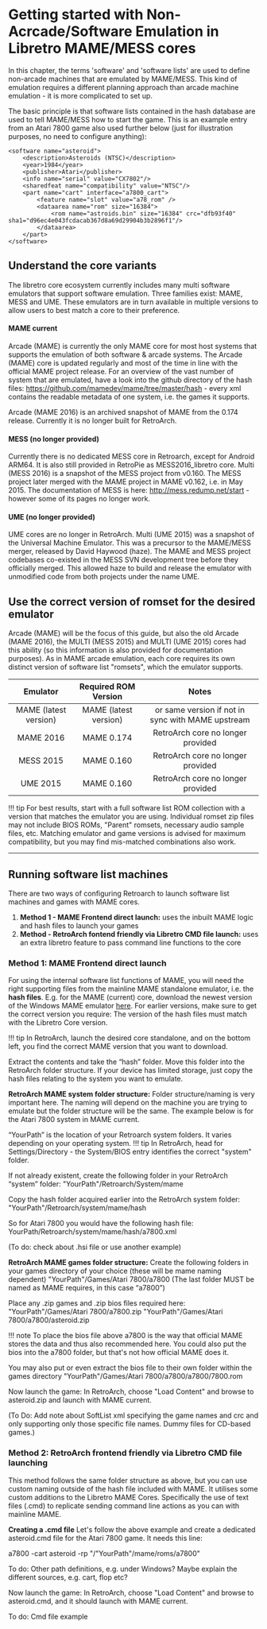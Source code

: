 # Getting started with Non-Acrcade/Software Emulation in Libretro MAME/MESS cores

In this chapter, the terms 'software' and 'software lists' are used to define non-arcade machines that are emulated by MAME/MESS. This kind of emulation requires a different planning approach than arcade machine emulation - it is more complicated to set up.

The basic principle is that software lists contained in the hash database are used to tell MAME/MESS how to start the game. This is an example entry from an Atari 7800 game also used further below (just for illustration purposes, no need to configure anything):

	<software name="asteroid">
		<description>Asteroids (NTSC)</description>
		<year>1984</year>
		<publisher>Atari</publisher>
		<info name="serial" value="CX7802"/>
		<sharedfeat name="compatibility" value="NTSC"/>
		<part name="cart" interface="a7800_cart">
			<feature name="slot" value="a78_rom" />
			<dataarea name="rom" size="16384">
				<rom name="astroids.bin" size="16384" crc="dfb93f40" sha1="d96ec4e043fcdacab367d8a69d29904b3b2896f1"/>
			</dataarea>
		</part>
	</software>

## Understand the core variants

The libretro core ecosystem currently includes many multi software emulators that support software emulation. Three families exist: MAME, MESS and UME. These emulators are in turn available in multiple versions to allow users to best match a core to their preference.

#### MAME current
Arcade (MAME) is currently the only MAME core for most host systems that supports the emulation of both software & arcade systems. The Arcade (MAME) core is updated regularly and most of the time in line with the official MAME project release. For an overview of the vast number of system that are emulated, have a look into the github directory of the hash files: https://github.com/mamedev/mame/tree/master/hash - every xml contains the readable metadata of one system, i.e. the games it supports.

Arcade (MAME 2016) is an archived snapshot of MAME from the 0.174 release. Currently it is no longer built for RetroArch.

#### MESS (no longer provided)
Currently there is no dedicated MESS core in Retroarch, except for Android ARM64. It is also still provided in RetroPie as MESS2016_libretro core.
Multi (MESS 2016) is a snapshot of the MESS project from v0.160. The MESS project later merged with the MAME project in MAME v0.162, i.e. in May 2015. The documentation of MESS is here: http://mess.redump.net/start - however some of its pages no longer work.

#### UME (no longer provided)
UME cores are no longer in RetroArch. Multi (UME 2015) was a snapshot of the Universal Machine Emulator. This was a precursor to the MAME/MESS merger, released by David Haywood (haze). The MAME and MESS project codebases co-existed in the MESS SVN development tree before they officially merged. This allowed haze to build and release the emulator with unmodified code from both projects under the name UME.

## Use the correct version of romset for the desired emulator
  
Arcade (MAME) will be the focus of this guide, but also the old Arcade (MAME 2016), the MULTI (MESS 2015) and MULTI (UME 2015) cores had this ability (so this information is also provided for documentation purposes). As in MAME arcade emulation, each core requires its own distinct version of software list "romsets", which the emulator supports.

| Emulator | Required ROM Version | Notes |
| :---: | :---: | :---: |
| MAME (latest version) | MAME (latest version) | or same version if not in sync with MAME upstream |
| MAME 2016 | MAME 0.174 | RetroArch core no longer provided | 
| MESS 2015 | MAME 0.160 | RetroArch core no longer provided |
| UME 2015 | MAME 0.160 | RetroArch core no longer provided |

!!! tip
    For best results, start with a full software list ROM collection with a version that matches the emulator you are using. Individual romset zip files may not include BIOS ROMs, "Parent" romsets, necessary audio sample files, etc.
    Matching emulator and game versions is advised for maximum compatibility, but you may find mis-matched combinations also work.
    
---

## Running software list machines
There are two ways of configuring Retroarch to launch software list machines and games with MAME cores.

  1. **Method 1 - MAME Frontend direct launch:** uses the inbuilt MAME logic and hash files to launch your games
  2. **Method - RetroArch fontend friendly via Libretro CMD file launch:** uses an extra libretro feature to pass command line functions to the core 

### Method 1: MAME Frontend direct launch

For using the internal software list functions of MAME, you will need the right supporting files from the mainline MAME standalone emulator, i.e. the **hash files**. E.g. for the MAME (current) core, download the newest version of the Windows MAME emulator [here](https://www.mamedev.org/release.html). For earlier versions, make sure to get the correct version you require: The version of the hash files must match with the Libretro Core version.

!!! tip
    In RetroArch, launch the desired core standalone, and on the bottom left, you find the correct MAME version that you want to download.

Extract the contents and take the “hash” folder. Move this folder into the RetroArch folder structure. If your device has limited storage, just copy the hash files relating to the system you want to emulate.

**RetroArch MAME system folder structure:**
Folder structure/naming is very important here. The naming will depend on the machine you are trying to emulate but the folder structure will be the same. The example below is for the Atari 7800 system in MAME current.

“YourPath” is the location of your Retroarch system folders. It varies depending on your operating system.
!!! tip
    In RetroArch, head for Settings/Directory - the System/BIOS entry identifies the correct "system" folder.

If not already existent, create the following folder in your RetroArch “system” folder:
"YourPath"/Retroarch/System/mame

Copy the hash folder acquired earlier into the RetroArch system folder:
"YourPath"/Retroarch/system/mame/hash

So for Atari 7800 you would have the following hash file:
YourPath/Retroarch/system/mame/hash/a7800.xml

(To do: check about .hsi file or use another example)

**RetroArch MAME games folder structure:**
Create the following folders in your games directory of your choice (these will be mame naming dependent)
"YourPath"/Games/Atari 7800/a7800
(The last folder MUST be named as MAME requires, in this case “a7800”)

Place any .zip games and .zip bios files required here:
"YourPath"/Games/Atari 7800/a7800.zip
"YourPath"/Games/Atari 7800/a7800/asteroid.zip

!!! note
    To place the bios file above a7800 is the way that official MAME stores the data and thus also recommended here. You could also put the bios into the a7800 folder, but that's not how official MAME does it. 

You may also put or even extract the bios file to their own folder within the games directory
"YourPath"/Games/Atari 7800/a7800/a7800/7800.rom

Now launch the game: In RetroArch, choose "Load Content" and browse to asteroid.zip and launch with MAME current.

(To Do: Add note about SoftList xml specifying the game names and crc and only supporting only those specific file names. Dummy files for CD-based games.)

### Method 2: RetroArch frontend friendly via Libretro CMD file launching  

This method follows the same folder structure as above, but you can use custom naming outside of the hash file included with MAME. It utilises some custom additions to the Libretro MAME Cores. Specifically the use of text files (.cmd) to replicate sending command line actions as you can with mainline MAME.

**Creating a .cmd file**
Let's follow the above example and create a dedicated asteroid.cmd file for the Atari 7800 game. It needs this line:

a7800 -cart asteroid -rp "/"YourPath"/mame/roms/a7800"

To do: Other path definitions, e.g. under Windows? Maybe explain the different sources, e.g. cart, flop etc?

Now launch the game: In RetroArch, choose "Load Content" and browse to asteroid.cmd, and it should launch with MAME current.

To do: Cmd file example

